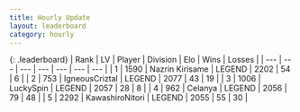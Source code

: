 ```yaml
---
title: Hourly Update
layout: leaderboard
category: hourly
---
```


{: .leaderboard}
| Rank | LV | Player | Division | Elo | Wins | Losses |
| --- | --- | --- | --- | --- | --- | --- |
| <span data-change="0">1</span> | 1590 | <span title="ID: 315148">Nazrin Kirisame</span> | LEGEND | <span data-change="0">2202</span> | <span data-change="0">54</span> | <span data-change="0">6</span> |
| <span data-change="0">2</span> | 753 | <span title="ID: 69018">IgneousCriztal</span> | LEGEND | <span data-change="0">2077</span> | <span data-change="0">43</span> | <span data-change="0">19</span> |
| <span data-change="0">3</span> | 1006 | <span title="ID: 498412">LuckySpin</span> | LEGEND | <span data-change="0">2057</span> | <span data-change="0">28</span> | <span data-change="0">8</span> |
| <span data-change="0">4</span> | 962 | <span title="ID: 222362">Celanya</span> | LEGEND | <span data-change="0">2056</span> | <span data-change="0">79</span> | <span data-change="0">48</span> |
| <span data-change="0">5</span> | 2292 | <span title="ID: 164871">KawashiroNitori</span> | LEGEND | <span data-change="0">2055</span> | <span data-change="0">55</span> | <span data-change="0">30</span> |